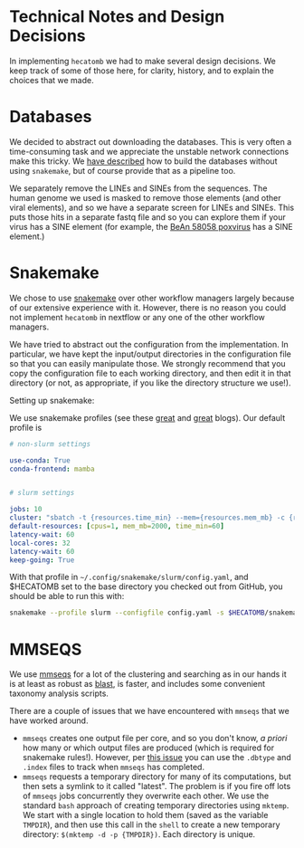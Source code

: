 # Technical Notes and Design Decisions

In implementing `hecatomb` we had to make several design decisions. We keep track of some of those here, for clarity, history, and to explain the choices that we made.


# Databases

We decided to abstract out downloading the databases. This is very often a time-consuming task and we appreciate the unstable network connections make this tricky. We [have described](../databases) how to build the databases without using `snakemake`, but of course provide that as a pipeline too.

We separately remove the LINEs and SINEs from the sequences. The human genome we used is masked to remove those elements (and other viral elements), and so we have a separate screen for LINEs and SINEs. This puts those hits in a separate fastq file and so you can explore them if your virus has a SINE element (for example, the [BeAn 58058 poxvirus](https://www.ncbi.nlm.nih.gov/pmc/articles/PMC5334577/) has a SINE element.)

# Snakemake

We chose to use [snakemake](https://snakemake.readthedocs.io/) over other workflow managers largely because of our extensive experience with it. However, there is no reason you could not implement `hecatomb` in nextflow or any one of the other workflow managers.

We have tried to abstract out the configuration from the implementation. In particular, we have kept the input/output directories in the configuration file so that you can easily manipulate those. We strongly recommend that you copy the configuration file to each working directory, and then edit it in that directory (or not, as appropriate, if you like the directory structure we use!).

Setting up snakemake:

We use snakemake profiles (see these [great](https://www.sichong.site/2020/02/25/snakemake-and-slurm-how-to-manage-workflow-with-resource-constraint-on-hpc/) and [great](http://bluegenes.github.io/Using-Snakemake_Profiles/) blogs). Our default profile is


```yaml
# non-slurm settings

use-conda: True
conda-frontend: mamba


# slurm settings

jobs: 10
cluster: "sbatch -t {resources.time_min} --mem={resources.mem_mb} -c {resources.cpus} -o logs_slurm/{rule}_{jobid}.out -e logs_slurm/{rule}_{jobid}.err "
default-resources: [cpus=1, mem_mb=2000, time_min=60]
latency-wait: 60
local-cores: 32
latency-wait: 60
keep-going: True
```

With that profile in `~/.config/snakemake/slurm/config.yaml`, and $HECATOMB set to the base directory you checked out from GitHub, you should be able to run this with:

```bash
snakemake --profile slurm --configfile config.yaml -s $HECATOMB/snakemake/hecatomb_alt.snakefile 
```


# MMSEQS

We use [mmseqs](https://github.com/soedinglab/MMseqs2) for a lot of the clustering and searching as in our hands it is at least as robust as [blast](https://blast.ncbi.nlm.nih.gov/), is faster, and includes some convenient taxonomy analysis scripts. 

There are a couple of issues that we have encountered with `mmseqs` that we have worked around.
- `mmseqs` creates one output file per core, and so you don't know, *a priori* how many or which output files are produced (which is required for snakemake rules!). However, per [this issue](https://github.com/soedinglab/MMseqs2/issues/292) you can use the `.dbtype` and `.index` files to track when `mmseqs` has completed.
- `mmseqs` requests a temporary directory for many of its computations, but then sets a symlink to it called "latest". The problem is if you fire off lots of `mmseqs` jobs concurrently they overwrite each other. We use the standard `bash` approach of creating temporary directories using `mktemp`. We start with a single location to hold them (saved as the variable `TMPDIR`), and then use this call in the `shell` to create a new temporary directory: `$(mktemp -d -p {TMPDIR})`. Each directory is unique. 


